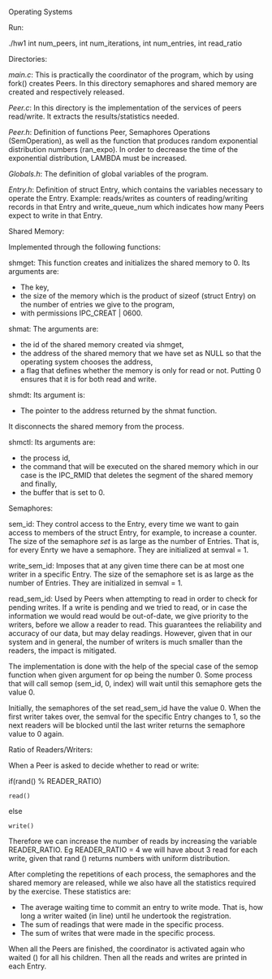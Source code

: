 Operating Systems

Run:

./hw1 int num_peers, int num_iterations, int num_entries, int read_ratio

Directories:

*main.c*: This is practically the coordinator of the program, which by using fork() creates Peers. In this directory semaphores and shared memory are created and respectively released.

*Peer.c*: In this directory is the implementation of the services of peers read/write. It extracts the results/statistics needed.

*Peer.h*: Definition of functions Peer, Semaphores Operations (SemOperation), as well as the function that produces random exponential distribution numbers (ran_expo). In order to decrease the time of the exponential distribution, LAMBDA must be increased.

*Globals.h*: The definition of global variables of the program.

*Entry.h*: Definition of struct Entry, which contains the variables necessary to operate the Entry.
Example: reads/writes as counters of reading/writing records in that Entry and write_queue_num which indicates how many Peers expect to write in that Entry.

Shared Memory:

Implemented through the following functions:

shmget: This function creates and initializes the shared memory to 0. Its arguments are:

-   The key,
-   the size of the memory which is the product of sizeof (struct Entry) on the number of entries we give to the program,
-   with permissions IPC_CREAT | 0600.

shmat: The arguments are:

-   the id of the shared memory created via shmget,
-   the address of the shared memory that we have set as NULL so that the operating system chooses the address,
-   a flag that defines whether the memory is only for read or not. Putting 0 ensures that it is for both read and write.

shmdt: Its argument is:

-   The pointer to the address returned by the shmat function.

It disconnects the shared memory from the process.

shmctl: Its arguments are:

-   the process id,
-   the command that will be executed on the shared memory which in our case is the IPC_RMID that deletes the segment of the shared memory and finally,
-   the buffer that is set to 0.

Semaphores:

sem_id: They control access to the Entry, every time we want to gain access to members of the struct Entry, for example, to increase a counter. The size of the semaphore *set* is as large as the number of Entries. That is, for every Enrty we have a semaphore. They are initialized at semval = 1.

write_sem_id: Imposes that at any given time there can be at most one writer in a specific Entry. The size of the semaphore set is as large as the number of Entries. They are initialized in semval = 1.

read_sem_id: Used by Peers when attempting to read in order to check for pending writes. If a write is pending and we tried to read, or in case the information we would read would be out-of-date, we give priority to the writers, before we allow a reader to read. This guarantees the reliability and accuracy of our data, but may delay readings. However, given that in our system and in general, the number of writers is much smaller than the readers, the impact is mitigated.

The implementation is done with the help of the special case of the semop function when given argument for op being the number 0. Some process that will call semop (sem_id, 0, index) will wait until this semaphore gets the value 0.

Initially, the semaphores of the set read_sem_id have the value 0. When the first writer takes over, the semval for the specific Entry changes to 1, so the next readers will be blocked until the last writer returns the semaphore value to 0 again.

Ratio of Readers/Writers:

When a Peer is asked to decide whether to read or write:

if(rand() % READER_RATIO)

    read()

else

    write()

Therefore we can increase the number of reads by increasing the variable READER_RATIO. Eg READER_RATIO = 4 we will have about 3 read for each write, given that rand () returns numbers with uniform distribution.

After completing the repetitions of each process, the semaphores and the shared memory are released, while we also have all the statistics required by the exercise. These statistics are:

-    The average waiting time to commit an entry to write mode. That is, how long a writer waited (in line) until he undertook the registration.
-    The sum of readings that were made in the specific process.
-   The sum of writes that were made in the specific process.

When all the Peers are finished, the coordinator is activated again who waited () for all his children. Then all the reads and writes are printed in each Entry.
